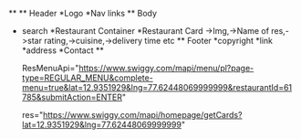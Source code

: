 \**
\*\* Header
*Logo
\*Nav links
\*\* Body

- search
  *Restaurant Container
  *Restaurant Card ->Img,->Name of res,->star rating,->cuisine,->delivery time etc
  ** Footer
  *copyright
  *link
  *address
  *Contact
  **

  ResMenuApi="https://www.swiggy.com/mapi/menu/pl?page-type=REGULAR_MENU&complete-menu=true&lat=12.9351929&lng=77.62448069999999&restaurantId=61785&submitAction=ENTER"

  res="https://www.swiggy.com/mapi/homepage/getCards?lat=12.9351929&lng=77.62448069999999"
